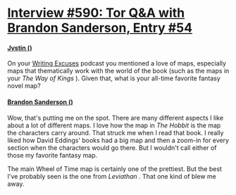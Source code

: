 # [Interview #590: Tor Q&A with Brandon Sanderson, Entry #54](https://www.theoryland.com/intvmain.php?i=590#54)

#### [Jvstin ()](http://www.tor.com/blogs/2010/12/open-call-for-brandon-sanderson-questions#149022)

On your
[Writing Excuses](http://www.writingexcuses.com/)
podcast you mentioned a love of maps, especially maps that thematically work with the world of the book (such as the maps in your
*The Way of Kings*
). Given that, what is your all-time favorite fantasy novel map?

#### [Brandon Sanderson ()](http://www.tor.com/blogs/2011/01/your-questions-for-brandon-sanderson-answered)

Wow, that's putting me on the spot. There are many different aspects I like about a lot of different maps. I love how the map in
*The Hobbit*
is the map the characters carry around. That struck me when I read that book. I really liked how David Eddings' books had a big map and then a zoom-in for every section when the characters would go there. But I wouldn't call either of those my favorite fantasy map.

The main Wheel of Time map is certainly one of the prettiest. But the best I've probably seen is the one from
*Leviathan*
. That one kind of blew me away.

